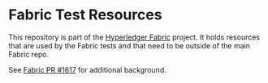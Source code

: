 # Fabric Test Resources
This repository is part of the [Hyperledger Fabric](https://github.com/hyperledger/fabric) project.
It holds resources that are used by the Fabric tests and that need to be outside of the main Fabric repo.

See [Fabric PR #1617](https://github.com/hyperledger/fabric/pull/1617) for additional background.
